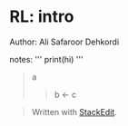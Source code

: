 # RL: intro

Author:  Ali Safaroor Dehkordi

notes:
'''
print(hi)
'''

> a
>> b <- c

> Written with [StackEdit](https://stackedit.io/).

